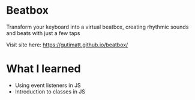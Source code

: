 # Beatbox
Transform your keyboard into a virtual beatbox, creating rhythmic sounds and beats with just a few taps

Visit site here: https://gutimatt.github.io/beatbox/

# What I learned 
* Using event listeners in JS
* Introduction to classes in JS 
